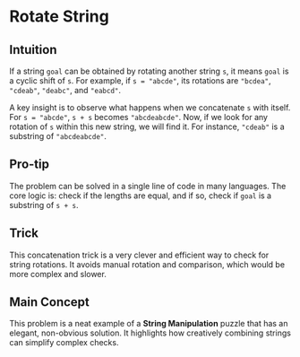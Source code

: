# Rotate String

## Intuition

If a string `goal` can be obtained by rotating another string `s`, it means `goal` is a cyclic shift of `s`. For example, if `s = "abcde"`, its rotations are `"bcdea"`, `"cdeab"`, `"deabc"`, and `"eabcd"`.

A key insight is to observe what happens when we concatenate `s` with itself. For `s = "abcde"`, `s + s` becomes `"abcdeabcde"`. Now, if we look for any rotation of `s` within this new string, we will find it. For instance, `"cdeab"` is a substring of `"abcdeabcde"`.

## Pro-tip

The problem can be solved in a single line of code in many languages. The core logic is: check if the lengths are equal, and if so, check if `goal` is a substring of `s + s`.

## Trick

This concatenation trick is a very clever and efficient way to check for string rotations. It avoids manual rotation and comparison, which would be more complex and slower.

## Main Concept

This problem is a neat example of a **String Manipulation** puzzle that has an elegant, non-obvious solution. It highlights how creatively combining strings can simplify complex checks.
